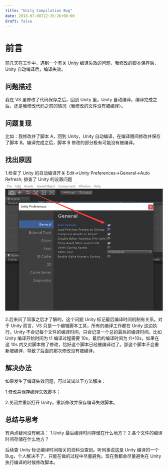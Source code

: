 ```yaml
---
title: "Unity Compilation Bug"
date: 2018-07-08T22:35:26+08:00
draft: false
---
```

# 前言

前几天在工作中，遇到一个有关 Unity 编译失效的问题，我修改的脚本保存后，Unity 自动编译后，编译失效。

## 问题描述

我在 VS 里修改了代码保存之后，回到 Unity 里，Unity 自动编译，编译完成之后，还是我修改代码之前的情况（我修改的文件没有被编译）。

## 问题复现

比如：我修改并了脚本 A，回到 Unity，Unity 自动编译，在编译期间修改并保存了脚本 B。编译完成之后，脚本 B 修改的部分极有可能没有被编译。

## 找出原因

1.检查了 Unity 的自动编译开关 Edit->Unity Preferences->General->Auto Refresh; 排查了 Unity 的设置问题
![auto Refresh](https://github.com/yuyaoxue/yuyaoxue.github.io/blob/master/assets/_v_images/AutoRefresh.png?raw=true)

2.后来问了同事之后才了解的，这个问题 Unity 标记最后编译时间机制有关系。对于 Unity 而言，VS 只是一个编辑脚本工具，所有的编译工作都在 Unity 这边执行。Unity 不会记每个文件的编译时间，只会记录一个总的最后的编译时间。比如 Unity 编译开始时间为 t1 编译过程需要 10s，最后的编译时间为 t1+10s，如果在这 10s 内又对脚本做了修改，恰好这个脚本已经被编译过了。那这个脚本不会重新被编译，导致了后面的那次修改没有被编译。

## 解决办法

如果发生了编译失效问题，可以试试以下方法解决：

1.修改并保存编译失效脚本；

2.关闭并重新打开 Unity，重新修改并保存编译失效脚本。

## 总结与思考

有两点疑问没有解决：
1.Unity 最后编译时间存储在什么地方？
2.各个文件的编译时间存储在什么地方？

后续查 Unity 标记编译时间相关的资料没查到。听同事说这是 Unity 编译的一个 Bug，个人解决不了，只能在做的过程中尽量避免。现在我都会尽量避免在 Unity 执行编译的时候修改脚本。